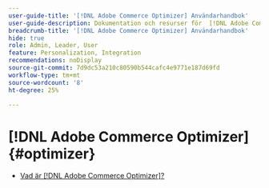 ```yaml
---
user-guide-title: '[!DNL Adobe Commerce Optimizer] Användarhandbok'
user-guide-description: Dokumentation och resurser för  [!DNL Adobe Commerce Optimizer].
breadcrumb-title: '[!DNL Adobe Commerce Optimizer] Användarhandbok'
hide: true
role: Admin, Leader, User
feature: Personalization, Integration
recommendations: noDisplay
source-git-commit: 7d9dc53a210c80590b544cafc4e9771e187d69fd
workflow-type: tm+mt
source-wordcount: '8'
ht-degree: 25%

---
```


# [!DNL Adobe Commerce Optimizer] {#optimizer}

- [Vad är  [!DNL Adobe Commerce Optimizer]?](overview.md)
